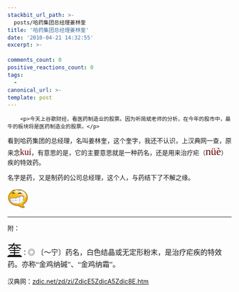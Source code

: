 ```yaml
---
stackbit_url_path: >-
  posts/哈药集团总经理姜林奎
title: '哈药集团总经理姜林奎'
date: '2010-04-21 14:32:55'
excerpt: >-
  
comments_count: 0
positive_reactions_count: 0
tags: 
  - 
canonical_url: >-
template: post
---
```


        <p>今天上谷歌财经，看医药制造业的股票。因为听简斌老师的分析，在今年的股市中，最牛的板块将是医药制造业的股票。</p>
<p>看到哈药集团的总经理，名叫姜林奎，这个奎字，我还不认识，上汉典网一查，原来念<span class="Apple-style-span" style="font-family: pinyin; line-height: 26px; font-size: 20px; color: rgb(102, 0, 0); ">kuí</span>，有意思的是，它的主要意思就是一种药名，还是用来治疗疟（<span style="font-size: x-large; "><span class="Apple-style-span" style="font-family: pinyin; line-height: 18px; color: rgb(102, 0, 0); -webkit-border-horizontal-spacing: 2px; -webkit-border-vertical-spacing: 2px; ">nüè</span></span>）疾的特效药。</p>
<p>名字是药，又是制药的公司总经理，这个人，与药结下了不解之缘。</p>
<p><img alt="" src="https://raw.githubusercontent.com/Jeff-Tian/blogengine.net/master/Source/BlogEngine/BlogEngine.NET/App_Data/files/image_194.png"></p>
<hr>
<p>附：</p>
<p><span style="font-size: xx-large; "><a target="_blank" href="http://zdic.net/zd/zi/ZdicE5ZdicA5Zdic8E.htm">奎</a></span>：<span class="Apple-style-span" style="font-family: 宋体; line-height: 26px; font-size: 16px; ">◎ 〔～宁〕药名，白色结晶或无定形粉末，是治疗疟疾的特效药。亦称“金鸡纳碱”、“金鸡纳霜”。</span></p>
<p>汉典网：<a href="http://zdic.net/zd/zi/ZdicE5ZdicA5Zdic8E.htm">zdic.net/zd/zi/ZdicE5ZdicA5Zdic8E.htm</a></p>
      